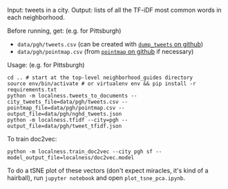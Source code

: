 Input: tweets in a city.
Output: lists of all the TF-iDF most common words in each neighborhood.

Before running, get: (e.g. for Pittsburgh)

- `data/pgh/tweets.csv` (can be created with [`dump_tweets` on github](https://github.com/dantasse/dump_tweets))
- `data/pgh/pointmap.csv` (from [`pointmap` on github](https://github.com/dantasse/pointmap) if necessary)

Usage: (e.g. for Pittsburgh)

    cd .. # start at the top-level neighborhood_guides directory
    source env/bin/activate # or virtualenv env && pip install -r requirements.txt
    python -m localness.tweets_to_documents --city_tweets_file=data/pgh/tweets.csv --pointmap_file=data/pgh/pointmap.csv --output_file=data/pgh/nghd_tweets.json
    python -m localness.tfidf --city=pgh --output_file=data/pgh/tweet_tfidf.json

To train doc2vec:

    python -m localness.train_doc2vec --city pgh sf --model_output_file=localness/doc2vec.model

To do a tSNE plot of these vectors (don't expect miracles, it's kind of a hairball), run `jupyter notebook` and open `plot_tsne_pca.ipynb`.
